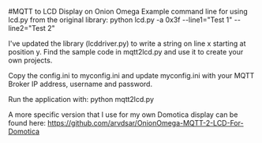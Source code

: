 
#MQTT to LCD Display on Onion Omega
Example command line for using lcd.py from the original library:
python lcd.py -a 0x3f --line1="Test 1" --line2="Test 2"

I've updated the library (lcddriver.py) to write a string on line x starting at position y.
Find the sample code in mqtt2lcd.py and use it to create your own projects.

Copy the config.ini to myconfig.ini and update myconfig.ini with
your MQTT Broker IP address, username and password.

Run the application with:
python mqtt2lcd.py

A more specific version that I use for my own Domotica display can be found here:
https://github.com/arvdsar/OnionOmega-MQTT-2-LCD-For-Domotica



